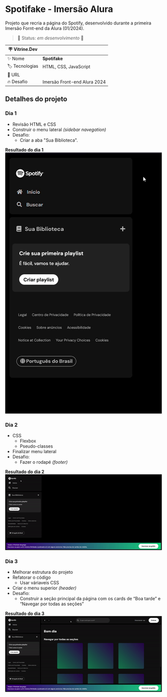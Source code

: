 # Spotifake - Imersão Alura

Projeto que recria a página do Spotify, desenvolvido durante a primeira Imersão Fornt-end da Alura (01/2024).

> 🚧 Status: *em desenvolvimento* 🚧

| :placard: Vitrine.Dev |     |
| -------------  | --- |
| :sparkles: Nome        | **Spotifake**
| :label: Tecnologias | HTML, CSS, JavaScript
| :rocket: URL         | 
| :fire: Desafio     | Imersão Front-end Alura 2024

<!-- Inserir imagem com a #vitrinedev ao final do link -->
<!-- ![](https://via.placeholder.com/1200x500.png?text=imagem+lindona+do+meu+projeto#vitrinedev) -->

## Detalhes do projeto

### Dia 1

- Revisão HTML e CSS
- Construir o menu lateral *(sidebar navegation)*
- Desafio:
  - Criar a aba "Sua Biblioteca".

**Resultado do dia 1**  
![](./src/assets/img/img-readme/resultado-dia-1.gif)

### Dia 2
- CSS
  - Flexbox
  - Pseudo-classes
- Finalizar menu lateral
- Desafio:
  - Fazer o rodapé *(footer)*

**Resultado do dia 2**
![](./src/assets/img/img-readme/resultado-dia-2.gif)

### Dia 3
- Melhorar estrutura do projeto
- Refatorar o código
  - Usar váriaveis CSS
- Criar o menu superior *(header)*
- Desafio:
  - Construir a seção principal da página com os cards de “Boa tarde” e “Navegar por todas as seções”

**Resultado do dia 3**
![](./src/assets/img/img-readme/resultado-dia-3.gif)